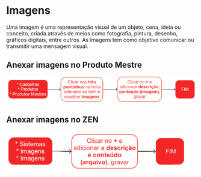 # Imagens

Uma imagem é uma representação visual de um objeto, cena, ideia ou conceito, criada através de meios como fotografia, pintura, desenho, gráficos digitais, entre outros. As imagens tem como objetivo comunicar ou transmitir uma mensagem visual.

## Anexar imagens no Produto Mestre

![Cadastro - Prod Mestre - Imagem](productImage.png)

## Anexar imagens no ZEN

![Zen - Imagens](../../system/image.png)